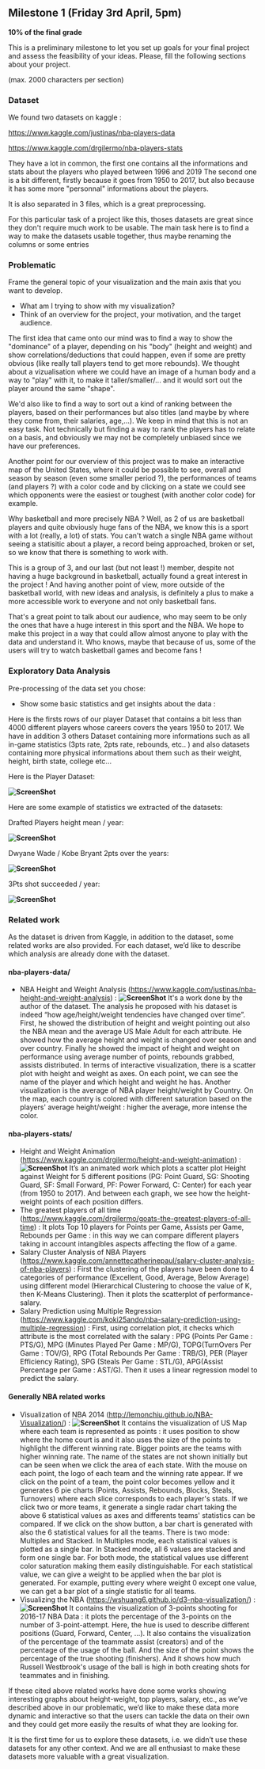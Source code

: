 ## Milestone 1 (Friday 3rd April, 5pm)

**10% of the final grade**

This is a preliminary milestone to let you set up goals for your final project and assess the feasibility of your ideas. Please, fill the following sections about your project.

(max. 2000 characters per section)

### Dataset ###

We found two datasets on kaggle :

https://www.kaggle.com/justinas/nba-players-data

https://www.kaggle.com/drgilermo/nba-players-stats

They have a lot in common, the first one contains all the informations and stats about the players who played between 1996 and 2019
The second one is a bit different, firstly because it goes from 1950 to 2017, but also because it has some more "personnal" informations about the players.

It is also separated in 3 files, which is a great preprocessing.

For this particular task of a project like this, thoses datasets are great since they don't require much work to be usable. The main task here is to find a way to make the datasets usable together, thus maybe renaming the columns or some entries

### Problematic ###

Frame the general topic of your visualization and the main axis that you want to develop.

- What am I trying to show with my visualization?
- Think of an overview for the project, your motivation, and the target audience.

The first idea that came onto our mind was to find a way to show the "dominance" of a player, depending on his "body" (height and weight) and show correlations/deductions that could happen, even if some are pretty obvious (like really tall players tend to get more rebounds). We thought about a vizualisation where we could have an image of a human body and a way to "play" with it, to make it taller/smaller/... and it would sort out the player around the same "shape".

We'd also like to find a way to sort out a kind of ranking between the players, based on their performances but also titles (and maybe by where they come from, their salaries, age,...).
We keep in mind that this is not an easy task. Not technically but finding a way to rank the players has to relate on a basis, and obviously we may not be completely unbiased since we have our preferences.

Another point for our overview of this project was to make an interactive map of the United States, where it could be possible to see, overall and season by season (even some smaller period ?), the performances of teams (and players ?) with a color code and by clicking on a state we could see which opponents were the easiest or toughest (with another color code) for example.

Why basketball and more precisely NBA ? Well, as 2 of us are basketball players and quite obviously huge fans of the NBA, we know this is a sport with a lot (really, a lot) of stats. You can't watch a single NBA game without seeing a statisitic about a player, a record being approached, broken or set, so we know that there is something to work with.

This is a group of 3, and our last (but not least !) member, despite not having a huge background in basketball, actually found a great interest in the project ! And having another point of view, more outside of the basketball world, with new ideas and analysis, is definitely a plus to make a more accessible work to everyone and not only basketball fans.

That's a great point to talk about our audience, who may seem to be only the ones that have a huge interest in this sport and the NBA. We hope to make this project in a way that could allow almost anyone to play with the data and understand it. Who knows, maybe that because of us, some of the users will try to watch basketball games and become fans !

### Exploratory Data Analysis ###

Pre-processing of the data set you chose:

- Show some basic statistics and get insights about the data :

Here is the firsts rows of our player Dataset that contains a bit less than 4000 different players whose careers covers the years 1950 to 2017. We have in addition 3 others Dataset containing more informations such as all in-game statistics (3pts rate, 2pts rate, rebounds, etc.. ) and also datasets containing more physical informations about them such as their weight, height, birth state, college etc...

Here is the Player Dataset:

**![ScreenShot](images/dataset.png?raw=true "Player's Dataset")**

Here are some example of statistics we extracted of the datasets:

Drafted Players height mean / year:

**![ScreenShot](images/meanHeight.png?raw=true)**


Dwyane Wade / Kobe Bryant  2pts over the years:

**![ScreenShot](images/BryantVsWade.png?raw=true)**


3Pts shot succeeded / year:

**![ScreenShot](images/threePoints.png?raw=true)**

### Related work ###

As the dataset is driven from Kaggle, in addition to the dataset, some related works are also provided. For each dataset, we’d like to describe which analysis are already done with the dataset.

#### nba-players-data/
- NBA Height and Weight Analysis (https://www.kaggle.com/justinas/nba-height-and-weight-analysis) :
**![ScreenShot](images/NBA_Height_and_Weight_Analysis.png?raw=true)**
It's a work done by the author of the dataset. The analysis he proposed with his dataset is indeed “how age/height/weight tendencies have changed over time”. First, he showed the distribution of height and weight pointing out also the NBA mean and the average US Male Adult for each attribute. He showed how the average height and weight is changed over season and over country. Finally he showed the impact of height and weight on performance using average number of points, rebounds grabbed, assists distributed. In terms of interactive visualization, there is a scatter plot with height and weight as axes. On each point, we can see the name of the player and which height and weight he has. Another visualization is the average of NBA player height/weight by Country. On the map, each country is colored with different saturation based on the players' average height/weight : higher the average, more intense the color.

#### nba-players-stats/
- Height and Weight Animation (https://www.kaggle.com/drgilermo/height-and-weight-animation) :
**![ScreenShot](images/Height_and_Weight_Animation.png?raw=true)**
It’s an animated work which plots a scatter plot Height against Weight for 5 different positions (PG: Point Guard, SG: Shooting Guard, SF: Small Forward, PF: Power Forward, C: Center) for each year (from 1950 to 2017). And between each graph, we see how the height-weight points of each position differs.
- The greatest players of all time (https://www.kaggle.com/drgilermo/goats-the-greatest-players-of-all-time) :
It plots Top 10 players for Points per Game, Assists per Game, Rebounds per Game : in this way we can compare different players taking in account intangibles aspects affecting the flow of a game.
- Salary Cluster Analysis of NBA Players (https://www.kaggle.com/annettecatherinepaul/salary-cluster-analysis-of-nba-players) :
First the clustering of the players have been done to 4 categories of performance (Excellent, Good, Average, Below Average) using different model (Hierarchical Clustering to choose the value of K, then K-Means Clustering). Then it plots the scatterplot of performance-salary.
- Salary Prediction using Multiple Regression (https://www.kaggle.com/koki25ando/nba-salary-prediction-using-multiple-regression) :
First, using correlation plot, it checks which attribute is the most correlated with the salary : PPG (Points Per Game : PTS/G), MPG (Minutes Played Per Game : MP/G), TOPG(TurnOvers Per Game : TOV/G), RPG (Total Rebounds Per Game : TRB/G), PER (Player Efficiency Rating), SPG (Steals Per Game : STL/G), APG(Assist Percentage per Game : AST/G). Then it uses a linear regression model to predict the salary.

#### Generally NBA related works
- Visualization of NBA 2014 (http://lemonchiu.github.io/NBA-Visualization/) :
**![ScreenShot](images/Visualization_of_NBA_2014.png?raw=true)**
It contains the visualization of US Map where each team is represented as points : it uses position to show where the home court is and it also uses the size of the points to highlight the different winning rate. Bigger points are the teams with higher winning rate. The name of the states are not shown initially but can be seen when we click the area of each state. With the mouse on each point, the logo of each team and the winning rate appear. If we click on the point of a team, the point color becomes yellow and it generates 6 pie charts (Points, Assists, Rebounds, Blocks, Steals, Turnovers) where each slice corresponds to each player's stats. If we click two or more teams, it generate a single radar chart taking the above 6 statistical values as axes and differents teams' statistics can be compared. If we click on the show button, a bar chart is generated with also the 6 statistical values for all the teams. There is two mode: Multiples and Stacked. In Multiples mode, each statistical values is plotted as a single bar. In Stacked mode, all 6 values are stacked and form one single bar. For both mode, the statistical values use different color saturation making them easily distinguishable. For each statistical value, we can give a weight to be applied when the bar plot is generated. For example, putting every where weight 0 except one value, we can get a bar plot of a single statistic for all teams.
- Visualizing the NBA (https://wshuang6.github.io/d3-nba-visualization/) :
**![ScreenShot](images/Visualizing_the_NBA.png?raw=true)**
It contains the visualization of 3-points shooting for 2016-17 NBA Data : it plots the percentage of the 3-points on the number of 3-point-attempt. Here, the hue is used to describe different positions (Guard, Forward, Center, ...). It also contains the visualization of the percentage of the teammate assist (creators) and of the percentage of the usage of the ball. And the size of the point shows the percentage of the true shooting (finishers). And it shows how much Russell Westbrook's usage of the ball is high in both creating shots for teammates and  in finishing.

If these cited above related works have done some works showing interesting graphs about height-weight, top players, salary, etc., as we’ve described above in our problematic, we’d like to make these data more dynamic and interactive so that the users can tackle the data on their own and they could get more easily the results of what they are looking for.

It is the first time for us to explore these datasets, i.e. we didn’t use these datasets for any other context. And we are all enthusiast to make these datasets more valuable with a great visualization.
